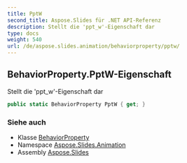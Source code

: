 ```yaml
---
title: PptW
second_title: Aspose.Slides für .NET API-Referenz
description: Stellt die 'ppt_w'-Eigenschaft dar
type: docs
weight: 540
url: /de/aspose.slides.animation/behaviorproperty/pptw/
---
```


## BehaviorProperty.PptW-Eigenschaft

Stellt die 'ppt_w'-Eigenschaft dar

```csharp
public static BehaviorProperty PptW { get; }
```

### Siehe auch

* Klasse [BehaviorProperty](../../behaviorproperty)
* Namespace [Aspose.Slides.Animation](../../behaviorproperty)
* Assembly [Aspose.Slides](../../../)

<!-- DO NOT EDIT: generiert von xmldocmd für Aspose.Slides.dll -->